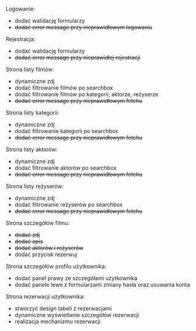 Logowanie:
- dodać walidację formularzy
- ~~dodać error message przy nieprawidłowym logowaniu~~

Rejestracja:
- dodać walidację formularzy
- ~~dodać error message przy nieprawidłej rejestracji~~

Strona listy filmów:
- dynamiczne zdj
- dodać filtrowanie filmów po searchbox
- dodać filtrowanie filmów po kategorii, aktorze, reżyserze
- ~~dodać error message przy nieprawidłowym fetchu~~

Strona listy kategorii:
- dynamiczne zdj
- dodać filtrowanie kategorii po searchbox
- ~~dodać error message przy nieprawidłowym fetchu~~

Strona listy aktorów:
- dynamiczne zdj
- dodać filtrowanie aktorów po searchbox
- ~~dodać error message przy nieprawidłowym fetchu~~

Strona listy reżyserów:
- dynamiczne zdj
- dodać filtrowanie reżyserów po searchbox
- ~~dodać error message przy nieprawidłowym fetchu~~

Strona szczegółów filmu:
- ~~dodać zdj~~
- ~~dodać opis~~ 
- ~~dodać aktorów i reżyserów~~
- dodać przycisk rezerwuj

Strona szczegółów profilu użytkownika:
- dodać panel prawy ze szczegółami użytkownika
- dodać panele lewe z formularzami zmiany hasła oraz usuwania konta

Strona rezerwacji użytkownika:
- stworzyć design tabeli z rezerwacjami
- dynamiczne wyświetlanie szczegółów rezerwacji
- realizacja mechanizmu rezerwacji
